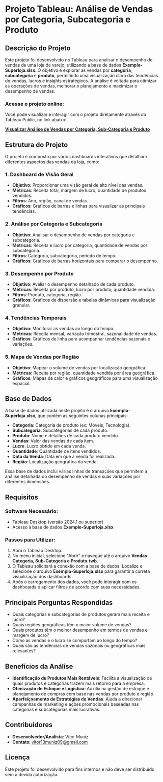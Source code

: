 # Projeto Tableau: Análise de Vendas por Categoria, Subcategoria e Produto

## Descrição do Projeto

Este projeto foi desenvolvido no Tableau para analisar o desempenho de vendas de uma loja de varejo, utilizando a base de dados **Exemplo-Superloja.xlsx**. O objetivo é explorar as vendas por **categoria**, **subcategoria** e **produto**, permitindo uma visualização clara das tendências de vendas, lucros e insights estratégicos. A análise é voltada para otimizar as operações de vendas, melhorar o planejamento e maximizar o desempenho de vendas.


### Acesse o projeto online:

Você pode visualizar e interagir com o projeto diretamente através do Tableau Public, no link abaixo:

**[Visualizar Análise de Vendas por Categoria, Sub-Categoria e Produto](https://public.tableau.com/app/profile/vitor.muniz/viz/VendasCategoriaSub-CategoriaeProduto/VendasCategoriaSub-CategoriaeProduto)**

## Estrutura do Projeto

O projeto é composto por vários dashboards interativos que detalham diferentes aspectos das vendas da loja, como:

### 1. **Dashboard de Visão Geral**
   - **Objetivo**: Proporcionar uma visão geral de alto nível das vendas.
   - **Métricas**: Receita total, margem de lucro, quantidade de produtos vendidos.
   - **Filtros**: Ano, região, canal de vendas.
   - **Gráficos**: Gráficos de barras e linhas para visualizar as principais tendências.

### 2. **Análise por Categoria e Subcategoria**
   - **Objetivo**: Analisar o desempenho de vendas por categoria e subcategoria.
   - **Métricas**: Receita e lucro por categoria, quantidade de vendas por subcategoria.
   - **Filtros**: Categoria, subcategoria, período de tempo.
   - **Gráficos**: Gráficos de barras horizontais para comparar o desempenho.

### 3. **Desempenho por Produto**
   - **Objetivo**: Avaliar o desempenho detalhado de cada produto.
   - **Métricas**: Receita por produto, lucro por produto, quantidade vendida.
   - **Filtros**: Produto, categoria, região.
   - **Gráficos**: Gráficos de dispersão e tabelas dinâmicas para visualização granular.

### 4. **Tendências Temporais**
   - **Objetivo**: Monitorar as vendas ao longo do tempo.
   - **Métricas**: Receita mensal, variação trimestral, sazonalidade de vendas.
   - **Gráficos**: Gráficos de linha para acompanhar tendências sazonais e variações.

### 5. **Mapa de Vendas por Região**
   - **Objetivo**: Mapear o volume de vendas por localização geográfica.
   - **Métricas**: Receita por região, quantidade vendida por área geográfica.
   - **Gráficos**: Mapas de calor e gráficos geográficos para uma visualização espacial.

## Base de Dados

A base de dados utilizada neste projeto é o arquivo **Exemplo-Superloja.xlsx**, que contém as seguintes colunas principais:

- **Categoria**: Categoria de produto (ex: Móveis, Tecnologia).
- **Subcategoria**: Subcategorias de cada produto.
- **Produto**: Nome e detalhes de cada produto vendido.
- **Vendas**: Valor das vendas de cada item.
- **Lucro**: Lucro obtido em cada venda.
- **Quantidade**: Quantidade de itens vendidos.
- **Data da Venda**: Data em que a venda foi realizada.
- **Região**: Localização geográfica da venda.

Essa base de dados inclui várias linhas de transações que permitem a análise detalhada do desempenho de vendas e suas variações por diferentes dimensões.

## Requisitos

### Software Necessário:
- Tableau Desktop (versão 2024.1 ou superior)
- Acesso à base de dados **Exemplo-Superloja.xlsx**

### Passos para Utilizar:
1. Abra o Tableau Desktop.
2. No menu inicial, selecione "Abrir" e navegue até o arquivo **Vendas Categoria, Sub-Categoria e Produto.twb**.
3. O Tableau solicitará a conexão com a base de dados. Localize e selecione o arquivo **Exemplo-Superloja.xlsx** para garantir a correta visualização dos dashboards.
4. Após o carregamento dos dados, você pode interagir com os dashboards e aplicar filtros de acordo com suas necessidades.

## Principais Perguntas Respondidas

- Quais categorias e subcategorias de produtos geram mais receita e lucro?
- Quais regiões geográficas têm o maior volume de vendas?
- Quais produtos têm o melhor desempenho em termos de vendas e margem de lucro?
- Como as vendas e o lucro se comportam ao longo do tempo?
- Quais são as tendências de vendas sazonais ou geográficas mais relevantes?

## Benefícios da Análise

- **Identificação de Produtos Mais Rentáveis**: Facilita a visualização de quais produtos e categorias trazem mais retorno para a empresa.
- **Otimização de Estoque e Logística**: Auxilia na gestão de estoque e planejamento de compras com base nas vendas por produto e região.
- **Aperfeiçoamento de Estratégias de Vendas**: Ajuda a direcionar campanhas de marketing e ações promocionais baseadas nas categorias e subcategorias mais lucrativas.

## Contribuidores

- **Desenvolvedor/Analista**: Vitor Muniz
- **Contato**: vitor13muniz09@gmail.com

## Licença

Este projeto foi desenvolvido para fins internos e não deve ser distribuído sem a devida autorização.
